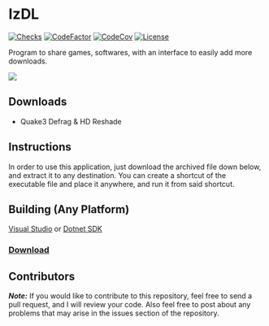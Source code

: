 # IzDL

[![Checks](https://img.shields.io/github/checks-status/Iswenzz/IzDL/master?logo=github)](https://github.com/Iswenzz/IzDL/actions)
[![CodeFactor](https://img.shields.io/codefactor/grade/github/Iswenzz/IzDL?label=codefactor&logo=codefactor)](https://www.codefactor.io/repository/github/iswenzz/IzDL)
[![CodeCov](https://img.shields.io/codecov/c/github/Iswenzz/IzDL?label=codecov&logo=codecov)](https://codecov.io/gh/Iswenzz/IzDL)
[![License](https://img.shields.io/github/license/Iswenzz/IzDL?color=blue&logo=gitbook&logoColor=white)](https://github.com/Iswenzz/IzDL/blob/master/LICENSE)

Program to share games, softwares, with an interface to easily add more downloads.

![](https://i.imgur.com/DS3cgVs.png)

## Downloads

* Quake3 Defrag & HD Reshade

## Instructions

In order to use this application, just download the archived file down below, and extract it to any destination. 
You can create a shortcut of the executable file and place it anywhere, and run it from said shortcut.

## Building (Any Platform)

[Visual Studio](https://visualstudio.microsoft.com/) or [Dotnet SDK](https://dotnet.microsoft.com/download)

### [Download](https://github.com/Iswenzz/IzDL/releases)

## Contributors

***Note:*** If you would like to contribute to this repository, feel free to send a pull request, and I will review your code. 
Also feel free to post about any problems that may arise in the issues section of the repository.
